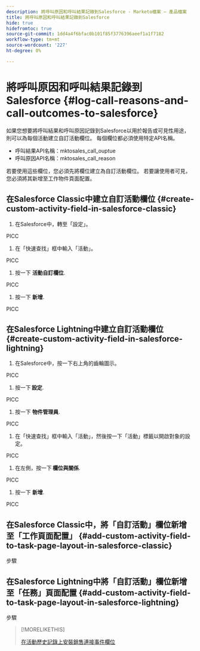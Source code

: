 ```yaml
---
description: 將呼叫原因和呼叫結果記錄到Salesforce - Marketo檔案 — 產品檔案
title: 將呼叫原因和呼叫結果記錄到Salesforce
hide: true
hidefromtoc: true
source-git-commit: 1dd4a4f6bfac0b101f85f3776396aeef1a1f7182
workflow-type: tm+mt
source-wordcount: '227'
ht-degree: 0%

---
```


# 將呼叫原因和呼叫結果記錄到Salesforce {#log-call-reasons-and-call-outcomes-to-salesforce}

如果您想要將呼叫結果和呼叫原因記錄到Salesforce以用於報告或可見性用途，則可以為每個活動建立自訂活動欄位。 每個欄位都必須使用特定API名稱。

* 呼叫結果API名稱：mktosales_call_ouptue
* 呼叫原因API名稱：mktosales_call_reason

若要使用這些欄位，您必須先將欄位建立為自訂活動欄位。 若要讓使用者可見，您必須將其新增至工作物件頁面配置。

## 在Salesforce Classic中建立自訂活動欄位  {#create-custom-activity-field-in-salesforce-classic}

1. 在Salesforce中，轉至「設定」。

PICC

1. 在「快速查找」框中輸入「活動」。

PICC

1. 按一下 **活動自訂欄位**.

PICC

1. 按一下 **新增**.

PICC

## 在Salesforce Lightning中建立自訂活動欄位 {#create-custom-activity-field-in-salesforce-lightning}

1. 在Salesforce中，按一下右上角的齒輪圖示。

PICC

1. 按一下 **設定**.

PICC

1. 按一下 **物件管理員**.

PICC

1. 在「快速查找」框中輸入「活動」，然後按一下「活動」標籤以開啟對象的設定。

PICC

1. 在左側，按一下 **欄位與關係**.

PICC

1. 按一下 **新增**.

PICC

## 在Salesforce Classic中，將「自訂活動」欄位新增至「工作頁面配置」 {#add-custom-activity-field-to-task-page-layout-in-salesforce-classic}

步驟

## 在Salesforce Lightning中將「自訂活動」欄位新增至「任務」頁面配置 {#add-custom-activity-field-to-task-page-layout-in-salesforce-lightning}

步驟

>[!MORELIKETHIS]
>
>[在活動歷史記錄上安裝銷售連接事件欄位](/help/marketo/product-docs/marketo-sales-connect/crm/salesforce-customization/install-sales-connect-event-fields-on-activity-history.md)
